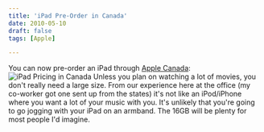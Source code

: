 ```yaml
---
title: 'iPad Pre-Order in Canada'
date: 2010-05-10
draft: false
tags: [Apple]

---
```


You can now pre-order an iPad through [Apple Canada](http://store.apple.com/ca/go/ipad/): ![iPad Pricing in Canada](https://chrisenns.com/wp-content/uploads/2010/05/ipadpricingcanada1.png "iPad Pricing in Canada") Unless you plan on watching a lot of movies, you don't really need a large size. From our experience here at the office (my co-worker got one sent up from the states) it's not like an iPod/iPhone where you want a lot of your music with you. It's unlikely that you're going to go jogging with your iPad on an armband. The 16GB will be plenty for most people I'd imagine.